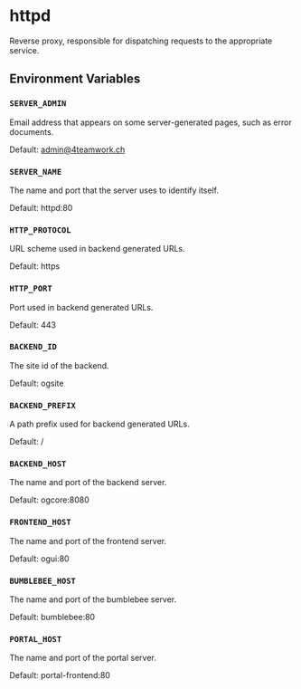 # httpd

Reverse proxy, responsible for dispatching requests to the appropriate service.

## Environment Variables

### `SERVER_ADMIN`

Email address that appears on some server-generated pages, such as error documents.

Default: admin@4teamwork.ch

### `SERVER_NAME`

The name and port that the server uses to identify itself.

Default: httpd:80

### `HTTP_PROTOCOL`

URL scheme used in backend generated URLs.

Default: https

### `HTTP_PORT`

Port used in backend generated URLs.

Default: 443

### `BACKEND_ID`

The site id of the backend.

Default: ogsite

### `BACKEND_PREFIX`

A path prefix used for backend generated URLs.

Default: /

### `BACKEND_HOST`

The name and port of the backend server.

Default: ogcore:8080

### `FRONTEND_HOST`

The name and port of the frontend server.

Default: ogui:80

### `BUMBLEBEE_HOST`

The name and port of the bumblebee server.

Default: bumblebee:80

### `PORTAL_HOST`

The name and port of the portal server.

Default: portal-frontend:80
